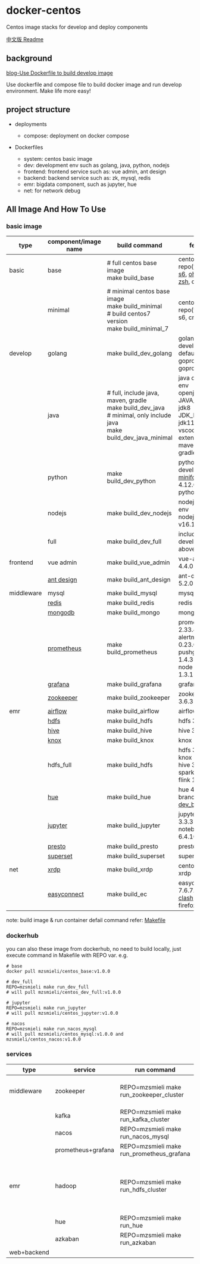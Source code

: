 # docker-centos
Centos image stacks for develop and deploy components

[中文版 Readme](https://github.com/smiecj/docker-centos/blob/main/README_zh.md)

## background
[blog-Use Dockerfile to build develop image](https://smiecj.github.io/2021/12/19/dockerfile-centos-dev/)

Use dockerfile and compose file to build docker image and run develop environment. Make life more easy!

## project structure
- deployments
  - compose: deployment on docker compose

- Dockerfiles
  - system: centos basic image
  - dev: development env such as golang, java, python, nodejs
  - frontend: frontend service such as: vue admin, ant design
  - backend: backend service such as: zk, mysql, redis
  - emr: bigdata component, such as jupyter, hue
  - net: for network debug

## All Image And How To Use

### basic image

|  type   | component/image name  | build command | feature
|  ----  | ---- | ---- | ---- |
| basic  | base | # full centos base image<br>make build_base | centos8, yum repo([tsinghua](https://mirrors.tuna.tsinghua.edu.cn/centos-vault/)), [s6](https://github.com/just-containers/s6-overlay), [oh-my-zsh](https://github.com/ohmyzsh/ohmyzsh), crontab  |
|   | minimal | # minimal centos base image<br>make build_minimal<br># build centos7 version<br>make build_minimal_7  | centos, yum repo(tsinghua), s6, crontab |
| develop  | golang | make build_dev_golang | golang develop env<br>default goproxy: goproxy.cn |
|   | java | # full, include java, maven, gradle<br>make build_dev_java<br># minimal, only include java<br>make build_dev_java_minimal | java develop env<br>openjdk<br>JAVA_HOME: jdk8<br>JDK_HOME: jdk11 for vscode java extension<br>maven: 3.8.4<br>gradle: 7.0.2 |
|   | python | make build_dev_python | python develop env<br>[miniforge](https://github.com/conda-forge/miniforge): 4.12.0<br>python: 3.8 |
|   | nodejs | make build_dev_nodejs | nodejs develop env<br>nodejs: v16.15.0 |
|   | full | make build_dev_full | include all develop env above |
| frontend  | vue admin | make build_vue_admin | vue-admin 4.4.0 |
|   | [ant design](https://pro.ant.design) | make build_ant_design | ant-design 5.2.0 |
| middleware  | mysql | make build_mysql | mysql 8.0.27 |
|   | [redis](https://redis.io) | make build_redis | redis 7.0-rc2 |
|   | [mongodb](https://www.mongodb.com) | make build_mongo | mongo 6.0.0 |
|   | [prometheus](https://prometheus.io) | make build_prometheus | prometheus 2.33.4<br>alertmanager 0.23.0<br>pushgateway 1.4.3<br>node exporter 1.3.1 |
|   | [grafana](https://grafana.com) | make build_grafana | grafana 8.4.2 |
|   | [zookeeper](https://zookeeper.apache.org) | make build_zookeeper | zookeeper 3.6.3 |
| emr  | [airflow](https://airflow.apache.org) | make build_airflow | airflow 2.1.2 |
|   | [hdfs](https://hadoop.apache.org) | make build_hdfs | hdfs 3.3.2 |
|   | [hive](https://hive.apache.org) | make build_hive | hive 3.1.2 |
|   | [knox](https://knox.apache.org) | make build_knox | knox 1.6.1 |
|   | hdfs_full | make build_hdfs | hdfs 3.3.2<br>knox 1.6.1<br>hive 3.1.2<br>spark 3.2<br>flink 1.15 |
|   | [hue](https://gethue.com) | make build_hue | hue 4.3.0 fix branch: [dev_bugfix](https://github.com/smiecj/hue/tree/dev_bugfix) |
|   | [jupyter](https://jupyter.org) | make build_jupyter | jupyterlab 3.3.3<br>notebook 6.4.10 |
|   | [presto](https://prestodb.io) | make build_presto | presto 0.273.3 |
|   | [superset](https://superset.apache.org) | make build_superset | superset 1.4.2 |
| net  | [xrdp](https://github.com/neutrinolabs/xrdp) | make build_xrdp | centos with xrdp |
|   | [easyconnect](https://www.sangfor.com/cybersecurity/products/easyconnect) | make build_ec | easyconnect 7.6.7.3<br>[clash](https://github.com/Dreamacro/clash) 1.10.6<br>firefox |

note: build image & run container defail command refer: [Makefile](https://github.com/smiecj/docker-centos/blob/main/Makefile)

### dockerhub

you can also these image from dockerhub, no need to build locally, just execute command in Makefile with REPO var. e.g.

```shell
# base
docker pull mzsmieli/centos_base:v1.0.0

# dev_full
REPO=mzsmieli make run_dev_full
# will pull mzsmieli/centos_dev_full:v1.0.0

# jupyter
REPO=mzsmieli make run_jupyter
# will pull mzsmieli/centos_jupyter:v1.0.0

# nacos
REPO=mzsmieli make run_nacos_mysql
# will pull mzsmieli/centos_mysql:v1.0.0 and mzsmieli/centos_nacos:v1.0.0
```

### services

|  type   | service  | run command | feature
|  ----  | ---- | ---- | ---- |
|  middleware  | zookeeper | REPO=mzsmieli make run_zookeeper_cluster | zookeeper cluster(3 node)<br>connect on host: zkCli.sh -server localhost:12181<br>[refer](https://github.com/acntech/docker-zookeeper/blob/develop/docker-compose.cluster.yml) |
|    | kafka | REPO=mzsmieli make run_kafka_cluster | kafka cluster(3 node) |
|    | nacos | REPO=mzsmieli make run_nacos_mysql | nacos+mysql<br>address: http://localhost:8848 |
|    | prometheus+grafana | REPO=mzsmieli make run_prometheus_grafana | grafana: http://localhost:3000<br>prometheus: http://localhost:3001 |
|  emr  | hadoop   | REPO=mzsmieli make run_hdfs_cluster | hadoop cluster<br>hdfs: http://localhost:8443/gateway/sandbox/hdfs<br>yarn: http://localhost:8443/gateway/sandbox/yarn<br>hive: localhost:10000<br>mysql: localhost:33306 |
|    | hue   | REPO=mzsmieli make run_hue | hue: http://localhost:8281 |
|    | azkaban   | REPO=mzsmieli make run_azkaban | azkaban web: http://localhost:8020 |
|  web+backend  | |  | |
